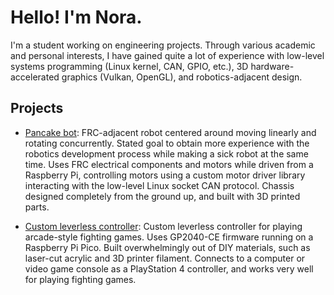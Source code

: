 # Hello! I'm Nora.

I'm a student working on engineering projects. Through various academic and personal interests, I
have gained quite a lot of experience with low-level systems programming (Linux kernel, CAN, GPIO,
etc.), 3D hardware-accelerated graphics (Vulkan, OpenGL), and robotics-adjacent design.

## Projects

- [Pancake bot](https://github.com/heyallnorahere/pancake):
FRC-adjacent robot centered around moving linearly and rotating concurrently. Stated goal to obtain
more experience with the robotics development process while making a sick robot at the same time.
Uses FRC electrical components and motors while driven from a Raspberry Pi, controlling motors using
a custom motor driver library interacting with the low-level Linux socket CAN protocol. Chassis
designed completely from the ground up, and built with 3D printed parts.

- [Custom leverless controller](https://github.com/heyallnorahere/custom-leverless):
Custom leverless controller for playing arcade-style fighting games. Uses GP2040-CE firmware running
on a Raspberry Pi Pico. Built overwhelmingly out of DIY materials, such as laser-cut acrylic and 3D
printer filament. Connects to a computer or video game console as a PlayStation 4 controller, and
works very well for playing fighting games.

